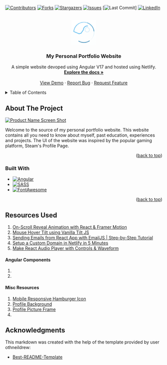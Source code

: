 <a name="readme-top"></a>

[![Contributors][contributors-shield]][contributors-url]
[![Forks][forks-shield]][forks-url]
[![Stargazers][stars-shield]][stars-url]
[![Issues][issues-shield]][issues-url]
[![Last Commit][last-commit-shield]]
[![LinkedIn][linkedin-shield]][linkedin-url]

<!-- PROJECT LOGO -->
<br />
<div align="center">
  <a href="https://github.com/Sia-WRWD/my-portfolio-v2">
    <img src="./public/loading-light.gif" alt="Logo" width="80" height="80">
  </a>

<h3 align="center">My Personal Portfolio Website</h3>

  <p align="center">
    A simple website devoped using Angular V17 and hosted using Netlify.
    <br />
    <a href="https://github.com/Sia-WRWD/my-portfolio-v2/blob/main/README.md"><strong>Explore the docs »</strong></a>
    <br />
    <br />
    <a href="https://www.heysia.dev">View Demo</a>
    ·
    <a href="https://github.com/Sia-WRWD/my-portfolio-v2/issues/new?labels=bug&template=bug-report---.md">Report Bug</a>
    ·
    <a href="https://github.com/Sia-WRWD/my-portfolio-v2/issues/new?labels=enhancement&template=feature-request---.md">Request Feature</a>
  </p>
</div>

<!-- TABLE OF CONTENTS -->
<details>
  <summary>Table of Contents</summary>
  <ol>
    <li>
      <a href="#about-the-project">About The Project</a>
      <ul>
        <li><a href="#built-with">Built With</a></li>
      </ul>
    </li>
    <li>
      <a href="#getting-started">Getting Started</a>
      <ul>
        <li><a href="#prerequisites">Prerequisites</a></li>
        <li><a href="#installation">Installation</a></li>
      </ul>
    </li>
    <li><a href="#usage">Usage</a></li>
    <li><a href="#roadmap">Roadmap</a></li>
    <li><a href="#contributing">Contributing</a></li>
    <li><a href="#license">License</a></li>
    <li><a href="#contact">Contact</a></li>
    <li><a href="#acknowledgments">Acknowledgments</a></li>
  </ol>
</details>

<!-- ABOUT THE PROJECT -->
## About The Project

[![Product Name Screen Shot][product-screenshot]](https://www.heysia.dev)

Welcome to the source of my personal portfolio website. This website contains all you need to know about myself, past education, experiences and projects. The UI of the website was inspired by the popular gaming platform, Steam's Profile Page.

<p align="right">(<a href="#readme-top">back to top</a>)</p>


### Built With

* [![Angular][Angular.js]][Angular-url]
* [![SASS][SASS]][SASS-url]
* [![FontAwesome][FontAwesome]][FontAwesome-url]


<p align="right">(<a href="#readme-top">back to top</a>)</p>

<!-- RESOURCES -->
## Resources Used
1. [On-Scroll Reveal Animation with React & Framer Motion](https://youtu.be/2V1WK-3HQNk?si=GUd_iBUAG38Gvc0C)
2. [Mouse Hover Tilt using Vanilla Tilt JS](https://micku7zu.github.io/vanilla-tilt.js/)
3. [Sending Emails from React App with EmailJS | Step-by-Step Tutorial](https://youtu.be/wWiTouBHibs?si=5hgHlVj2ghBfUnB_)
4. [Setup a Custom Domain in Netlify in 5 Minutes](https://www.youtube.com/watch?v=bY7Tkh9Vz8I)
5. [Make React Audio Player with Controls & Waveform](https://www.youtube.com/watch?v=rT6GiYEIdGs)


#### Angular Components
1. 
2. 

#### Misc Resources
1. [Mobile Responsive Hamburger Icon](https://codepen.io/alvarotrigo/pen/ExwgbZv)
2. [Profile Background](https://steamcommunity.com/id/jcn_loveinapril)
3. [Profile Picture Frame](https://steamcommunity.com/id/jcn_loveinapril)
4. 

<!-- ACKNOWLEDGMENTS -->
## Acknowledgments

This markdown was created with the help of the template provided by user othneildrew:

* [Best-README-Template](https://github.com/othneildrew/Best-README-Template)

<!-- MARKDOWN LINKS & IMAGES -->
<!-- https://www.markdownguide.org/basic-syntax/#reference-style-links -->
[contributors-shield]: https://img.shields.io/github/contributors/Sia-WRWD/my-portfolio-v2.svg?style=for-the-badge
[contributors-url]: https://github.com/Sia-WRWD/my-portfolio-v2/graphs/contributors
[forks-shield]: https://img.shields.io/github/forks/Sia-WRWD/my-portfolio-v2.svg?style=for-the-badge
[forks-url]: https://github.com/Sia-WRWD/my-portfolio-v2/network/members
[stars-shield]: https://img.shields.io/github/stars/Sia-WRWD/my-portfolio-v2.svg?style=for-the-badge
[stars-url]: https://github.com/Sia-WRWD/my-portfolio-v2/stargazers
[issues-shield]: https://img.shields.io/github/issues/Sia-WRWD/my-portfolio-v2.svg?style=for-the-badge
[issues-url]: https://img.shields.io/github/issues/Sia-WRWD/my-portfolio-v2
[license-shield]: https://img.shields.io/github/license/Sia-WRWD/my-portfolio-v2.svg?style=for-the-badge
[license-url]: https://github.com/Sia-WRWD/my-portfolio-v2/blob/master/LICENSE.txt
[last-commit-shield]: https://img.shields.io/github/last-commit/Sia-WRWD/my-portfolio-v2
[linkedin-shield]: https://img.shields.io/badge/-LinkedIn-black.svg?style=for-the-badge&logo=linkedin&colorB=555
[linkedin-url]: https://www.linkedin.com/in/scz2401/
[product-screenshot]: /public/githubthumb.png
[Angular.js]: https://img.shields.io/badge/Angular-20232A?style=for-the-badge&logo=angular&logoColor=61DAFB
[Angular-url]: https://angular.io/
[SASS]: https://img.shields.io/badge/SASS-20232A?style=for-the-badge&logo=sass
[SASS-url]: https://sass-lang.com/
[FontAwesome]: https://img.shields.io/badge/Fontawesome-20232A?style=for-the-badge&logo=fontawesome
[FontAwesome-url]: https://github.com/FortAwesome/angular-fontawesome